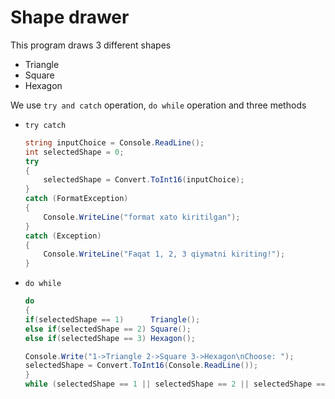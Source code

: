# Shape drawer

This program draws 3 different shapes
- Triangle
- Square
- Hexagon

We use `try and catch` operation, `do while` operation and three methods

- `try catch`
    ```cs
    string inputChoice = Console.ReadLine();
    int selectedShape = 0;
    try
    {
        selectedShape = Convert.ToInt16(inputChoice);    
    }
    catch (FormatException)
    {
        Console.WriteLine("format xato kiritilgan");
    }
    catch (Exception)
    {
        Console.WriteLine("Faqat 1, 2, 3 qiymatni kiriting!");
    }
- `do while`
    ```cs
    do
    {
    if(selectedShape == 1)      Triangle();
    else if(selectedShape == 2) Square();
    else if(selectedShape == 3) Hexagon();

    Console.Write("1->Triangle 2->Square 3->Hexagon\nChoose: ");
    selectedShape = Convert.ToInt16(Console.ReadLine());
    }
    while (selectedShape == 1 || selectedShape == 2 || selectedShape == 3);

